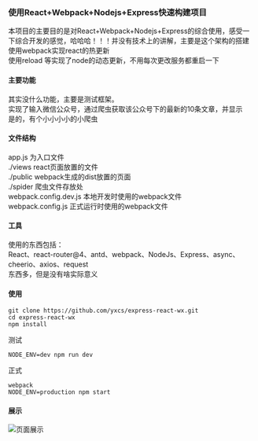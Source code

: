 ### 使用React+Webpack+Nodejs+Express快速构建项目
本项目的主要目的是对React+Webpack+Nodejs+Express的综合使用，感受一下综合开发的感觉，哈哈哈！！！并没有技术上的讲解，主要是这个架构的搭建  
使用webpack实现react的热更新  
使用reload 等实现了node的动态更新，不用每次更改服务都重启一下  
#### 主要功能
其实没什么功能，主要是测试框架。  
实现了输入微信公众号，通过爬虫获取该公众号下的最新的10条文章，并显示    
是的，有个小小小小的小爬虫   
#### 文件结构
app.js 为入口文件  
./views                 react页面放置的文件  
./public                webpack生成的dist放置的页面  
./spider                爬虫文件存放处  
webpack.config.dev.js   本地开发时使用的webpack文件  
webpack.config.js       正式运行时使用的webpack文件  

#### 工具
使用的东西包括：  
    React、react-router@4、antd、webpack、NodeJs、Express、async、cheerio、axios、request  
东西多，但是没有啥实际意义  
#### 使用
```nodejs
git clone https://github.com/yxcs/express-react-wx.git
cd express-react-wx
npm install
```
测试
```nodejs
NODE_ENV=dev npm run dev
```
正式
```nodejs
webpack 
NODE_ENV=production npm start
```
#### 展示
![页面展示](https://github.com/yxcs/express-react-wx/blob/master/public/images/show.jpg)

